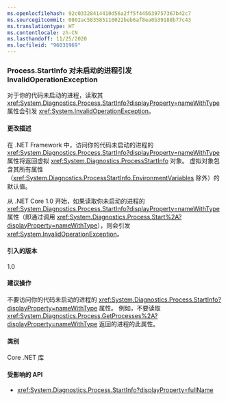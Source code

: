 ```yaml
---
ms.openlocfilehash: 92c03328414410d56a2ff5f445639757367b42c7
ms.sourcegitcommit: 0802ac583585110022beb6af8ea0b39188b77c43
ms.translationtype: HT
ms.contentlocale: zh-CN
ms.lasthandoff: 11/25/2020
ms.locfileid: "96031969"
---
```

### <a name="processstartinfo-throws-invalidoperationexception-for-processes-you-didnt-start"></a>Process.StartInfo 对未启动的进程引发 InvalidOperationException

对于你的代码未启动的进程，读取其 <xref:System.Diagnostics.Process.StartInfo?displayProperty=nameWithType> 属性会引发 <xref:System.InvalidOperationException>。

#### <a name="change-description"></a>更改描述

在 .NET Framework 中，访问你的代码未启动的进程的 <xref:System.Diagnostics.Process.StartInfo?displayProperty=nameWithType> 属性将返回虚拟 <xref:System.Diagnostics.ProcessStartInfo> 对象。 虚拟对象包含其所有属性（<xref:System.Diagnostics.ProcessStartInfo.EnvironmentVariables> 除外）的默认值。

从 .NET Core 1.0 开始，如果读取你未启动的进程的 <xref:System.Diagnostics.Process.StartInfo?displayProperty=nameWithType> 属性（即通过调用 <xref:System.Diagnostics.Process.Start%2A?displayProperty=nameWithType>），则会引发 <xref:System.InvalidOperationException>。

#### <a name="version-introduced"></a>引入的版本

1.0

#### <a name="recommended-action"></a>建议操作

不要访问你的代码未启动的进程的 <xref:System.Diagnostics.Process.StartInfo?displayProperty=nameWithType> 属性。 例如，不要读取 <xref:System.Diagnostics.Process.GetProcesses%2A?displayProperty=nameWithType> 返回的进程的此属性。

#### <a name="category"></a>类别

Core .NET 库

#### <a name="affected-apis"></a>受影响的 API

- <xref:System.Diagnostics.Process.StartInfo?displayProperty=fullName>

<!--

#### Affected APIs

- `P:System.Diagnostics.Process.StartInfo`

-->

